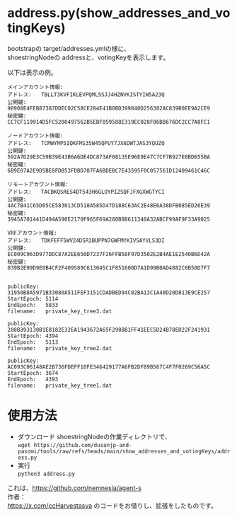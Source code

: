 # address.py(show_addresses_and_votingKeys)
bootstrapの target/addresses.ymlの様に、  
shoestringNodeの addressと、votingKeyを表示します。  

以下は表示の例。
```
メインアカウント情報:	
アドレス:	TBLLT3KVFIKLEVPQML5SJJ4HZNVKISTYIW5A23Q
公開鍵:		98908E4FEB87387DDEC02C58CE284E41B0BD399840D256302AC839B0EE9A2CE9
秘密鍵:		CC7CF119914D5FC5200497562B5EBF059588E319EC028F06BB676DC2CC7A8FC1

ノードアカウント情報:	
アドレス:	TCMWYMP5IQKFMS35W45QPUY7JX6DWTJAS3YQUZQ
公開鍵:		592A7D29E3C59B39E43B6A6DE4DC873AF08135E96E9E47C7CF7B927E6BD655BA
秘密鍵:		6B9E07A2E9D5BE8FDB53FDBD707FA6BDEBC7E43595F0C057561D12409461C46C

リモートアカウント情報:	
アドレス:	TACBKQSRES4DT543H6GLOYPIZSQFJFXGXWGTYCI
公開鍵:		4AC7B41C65D05CE583013CD518A585D47D188C63AC2E48E6A38DFB085ED26E39
秘密鍵:		3945A701441D494A590E2170F965F69A280B8B611348A32ABCF99AF9F33A9025

VRFアカウント情報:	
アドレス:	TDKFEFF5WV24DSR3BUPPN7GWFMYKIVSAYVLS3DI
公開鍵:		EC009C963D977DDC87A2EE650D7237F26FFB58F97D3502E2B4AE1E2540B6D42A
秘密鍵:		039B2E99D9E0B4CF2F409589C613045C1F851600D7A1D99B0AD4882C6B50D7F7


publicKey:	31950B8A5971B33080A511FEF3151CDADBED94C02BA13C1A40D20D813E9CE257
StartEpoch:	5114
EndEpoch:	5833
filename:	private_key_tree3.dat

publicKey:	208B393130B1E8182E32EA1943672A65F298BB1FF41EEC5D24B78ED22F241931
StartEpoch:	4394
EndEpoch:	5113
filename:	private_key_tree2.dat

publicKey:	AC093C06148AE2B736FDEFF10FE346429177A6FB2DF89B567C4F7F0269C56A5C
StartEpoch:	3674
EndEpoch:	4393
filename:	private_key_tree1.dat
```
# 使用方法
- ダウンロード
shoestringNodeの作業ディレクトリで、  
`wget https://github.com/dusanjp-and-pasomi/tools/raw/refs/heads/main/show_addresses_and_votingKeys/address.py`  
- 実行  
`python3 address.py`  
  
これは、https://github.com/nemnesia/agent-s  
作者：  
https://x.com/ccHarvestasya
のコードをお借りし、拡張をしたものです。
